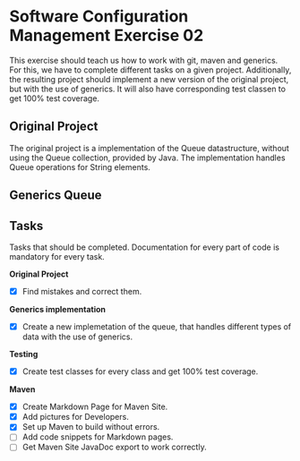 # Software Configuration Management Exercise 02 #

This exercise should teach us how to work with git, maven and generics. For this, we have to complete different 
tasks on a given project. Additionally, the resulting project should implement a new version of the original project, but with the use of generics.
It will also have corresponding test classen to get 100% test coverage.

## Original Project ##
The original project is a implementation of the Queue datastructure, without using the Queue collection, provided by Java.
The implementation handles Queue operations for String elements.

## Generics Queue ##

## Tasks ##
Tasks that should be completed. Documentation for every part of code is mandatory for every task.

**Original Project**
- [x] Find mistakes and correct them.

**Generics implementation**
- [x] Create a new implemetation of the queue, that handles different types of data with the use of generics.

**Testing**
- [x] Create test classes for every class and get 100% test coverage.

**Maven**
- [x] Create Markdown Page for Maven Site.
- [x] Add pictures for Developers.
- [x] Set up Maven to build without errors.
- [ ] Add code snippets for Markdown pages.
- [ ] Get Maven Site JavaDoc export to work correctly.